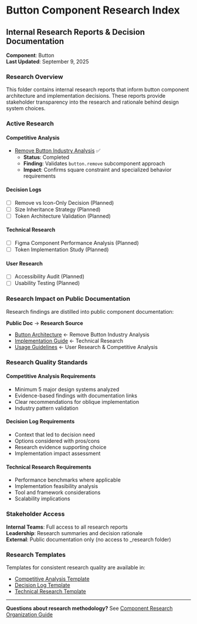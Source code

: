 # Button Component Research Index
## Internal Research Reports & Decision Documentation

**Component**: Button  
**Last Updated**: September 9, 2025

### Research Overview

This folder contains internal research reports that inform button component architecture and implementation decisions. These reports provide stakeholder transparency into the research and rationale behind design system choices.

### Active Research

#### Competitive Analysis
- [Remove Button Industry Analysis](competitive-analysis/2025-09-09_remove-button-industry-analysis.md) ✅
  - **Status**: Completed
  - **Finding**: Validates `button.remove` subcomponent approach
  - **Impact**: Confirms square constraint and specialized behavior requirements

#### Decision Logs
- [ ] Remove vs Icon-Only Decision (Planned)
- [ ] Size Inheritance Strategy (Planned)
- [ ] Token Architecture Validation (Planned)

#### Technical Research
- [ ] Figma Component Performance Analysis (Planned)
- [ ] Token Implementation Study (Planned)

#### User Research
- [ ] Accessibility Audit (Planned)
- [ ] Usability Testing (Planned)

### Research Impact on Public Documentation

Research findings are distilled into public component documentation:

**Public Doc** → **Research Source**
- [Button Architecture](../03-architecture.md) ← Remove Button Industry Analysis
- [Implementation Guide](../02-implementation.md) ← Technical Research
- [Usage Guidelines](../04-guidelines.md) ← User Research & Competitive Analysis

### Research Quality Standards

#### Competitive Analysis Requirements
- Minimum 5 major design systems analyzed
- Evidence-based findings with documentation links
- Clear recommendations for oblique implementation
- Industry pattern validation

#### Decision Log Requirements
- Context that led to decision need
- Options considered with pros/cons
- Research evidence supporting choice
- Implementation impact assessment

#### Technical Research Requirements
- Performance benchmarks where applicable
- Implementation feasibility analysis
- Tool and framework considerations
- Scalability implications

### Stakeholder Access

**Internal Teams**: Full access to all research reports  
**Leadership**: Research summaries and decision rationale  
**External**: Public documentation only (no access to _research folder)

### Research Templates

Templates for consistent research quality are available in:
- [Competitive Analysis Template](../../../07-workflow/maintainers/research-templates/competitive-analysis-template.md)
- [Decision Log Template](../../../07-workflow/maintainers/research-templates/decision-log-template.md)
- [Technical Research Template](../../../07-workflow/maintainers/research-templates/technical-research-template.md)

---

**Questions about research methodology?** See [Component Research Organization Guide](../../../07-workflow/maintainers/component-documentation-separation-strategy.md)
